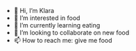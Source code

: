 - 👋 Hi, I’m Klara
- 👀 I’m interested in food
- 🌱 I’m currently learning eating
- 💞️ I’m looking to collaborate on new food
- 📫 How to reach me: give me food

<!---
Klara-vl/Klara-vl is a ✨ special ✨ repository because its `README.md` (this file) appears on your GitHub profile.
You can click the Preview link to take a look at your changes.
--->
